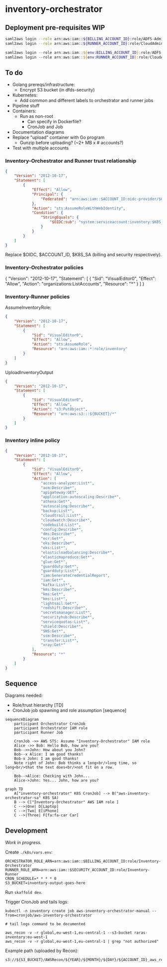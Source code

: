 # inventory-orchestrator

## Deployment pre-requisites WIP

```bash
saml2aws login --role arn:aws:iam::${BILLING_ACCOUNT_ID}:role/ADFS-Admin --profile billing-admin --skip-prompt
saml2aws login --role arn:aws:iam::${RUNNER_ACCOUNT_ID}:role/CloudAdmin --profile inventory-runner-admin --skip-prompt
```

```powershell
saml2aws login --role arn:aws:iam::${env:BILLING_ACCOUNT_ID}:role/ADFS-Admin --profile billing-admin --skip-prompt
saml2aws login --role arn:aws:iam::${env:RUNNER_ACCOUNT_ID}:role/CloudAdmin --profile inventory-runner-admin --skip-prompt
```

## To do

- Golang prereqs/infrastructure:
  - Encrypt S3 bucket (in dfds-security)
- Kubernetes:
  - Add common and different labels to orchestrator and runner jobs
- Pipeline stuff
- Containers:
  - Run as non-root
    - Can specify in Dockerfile?
    - CronJob and Job
- Documentation diagrams
- Replace "upload" container with Go program
  - Gunzip before uploading? (~2+ MB x # accounts?)
- Test with multiple accounts

### Inventory-Orchestrator and Runner trust relationship

```json
{
    "Version": "2012-10-17",
    "Statement": [
        {
            "Effect": "Allow",
            "Principal": {
                "Federated": "arn:aws:iam::$ACCOUNT_ID:oidc-provider/$OIDC"
            },
            "Action": "sts:AssumeRoleWithWebIdentity",
            "Condition": {
                "StringEquals": {
                    "$OIDC:sub": "system:serviceaccount:inventory:$K8S_SA"
                }
            }
        }
    ]
}
```

Replace $OIDC, $ACCOUNT_ID, $K8S_SA (billing and security respectively).

### Inventory-Orchestrator policies

{
    "Version": "2012-10-17",
    "Statement": [
        {
            "Sid": "VisualEditor0",
            "Effect": "Allow",
            "Action": "organizations:ListAccounts",
            "Resource": "*"
        }
    ]
}

### Inventory-Runner policies

AssumeInventoryRole:

```json
{
    "Version": "2012-10-17",
    "Statement": [
        {
            "Sid": "VisualEditor0",
            "Effect": "Allow",
            "Action": "sts:AssumeRole",
            "Resource": "arn:aws:iam::*:role/inventory"
        }
    ]
}
```

UploadInventoryOutput

```json
{
    "Version": "2012-10-17",
    "Statement": [
        {
            "Sid": "VisualEditor0",
            "Effect": "Allow",
            "Action": "s3:PutObject",
            "Resource": "arn:aws:s3:::${BUCKET}/*"
        }
    ]
}
```

### Inventory inline policy

```json
{
    "Version": "2012-10-17",
    "Statement": [
        {
            "Sid": "VisualEditor0",
            "Effect": "Allow",
            "Action": [
                "access-analyzer:List*",
                "acm:Describe*",
                "apigateway:GET",
                "application-autoscaling:Describe*",
                "athena:Get*",
                "autoscaling:Describe*",
                "backup:List*",
                "cloudtrail:List*",
                "cloudwatch:Describe*",
                "codebuild:List*",
                "config:Describe*",
                "dms:Describe*",
                "ecr:Get*",
                "eks:Describe*",
                "eks:List*",
                "elasticloadbalancing:Describe*",
                "elasticmapreduce:Get*",
                "glue:Get*",
                "guardduty:Get*",
                "guardduty:List*",
                "iam:GenerateCredentialReport",
                "iam:Get*",
                "kafka:List*",
                "kms:Describe*",
                "kms:Get*",
                "kms:List*",
                "lightsail:Get*",
                "redshift:Describe*",
                "secretsmanager:List*",
                "securityhub:Describe*",
                "servicequotas:List*",
                "shield:Describe*",
                "SNS:Get*",
                "ssm:Describe*",
                "transfer:List*",
                "xray:Get*"
            ],
            "Resource": "*"
        }
    ]
}
```

## Sequence

Diagrams needed:

- Role/trust hierarchy [TD]
- CronJob job spawning and role assumption [sequence]

```mermaid
sequenceDiagram
    participant Orchestrator CronJob
    participant Orchestrator IAM role
    participant Runner Job

    CronJob ->> AWS STS: Assume "Inventory-Orchestrator" IAM role
    Alice ->> Bob: Hello Bob, how are you?
    Bob-->>John: How about you John?
    Bob--x Alice: I am good thanks!
    Bob-x John: I am good thanks!
    Note right of John: Bob thinks a long<br/>long time, so long<br/>that the text does<br/>not fit on a row.

    Bob-->Alice: Checking with John...
    Alice->John: Yes... John, how are you?
```

```mermaid
graph TD
    A["inventory-orchestrator" K8S CronJob] --> B("aws-inventory-orchestrator-sa" K8S SA)
    B --> C["Inventory-Orchestrator" AWS IAM role ]
    C -->|One| D[Laptop]
    C -->|Two| E[iPhone]
    C -->|Three| F[fa:fa-car Car]
```


## Development

*Work in progress.*

Create `./k8s/vars.env`:

```env
ORCHESTRATOR_ROLE_ARN=arn:aws:iam::$BILLING_ACCOUNT_ID:role/Inventory-Orchestrator
RUNNER_ROLE_ARN=arn:aws:iam::$SECURITY_ACCOUNT_ID:role/Inventory-Runner
CRON_SCHEDULE=* * * * 0
S3_BUCKET=inventory-output-goes-here
```

Run `skaffold dev`.

Trigger CronJob and tails logs:

```
kubectl -n inventory create job aws-inventory-orchestrator-manual --from=cronjob/aws-inventory-orchestrator

# tail logs command to be documented
```

```
aws_recon -v -r global,eu-west-1,eu-central-1 --s3-bucket raras-inventory:eu-west-1
aws_recon -v -r global,eu-west-1,eu-central-1 | grep "not authorized"
```

Example path (uploaded by Recon):

```
s3://${S3_BUCKET}/AWSRecon/${YEAR}/${MONTH}/${DAY}/${ACCOUNT_ID}_aws_recon_1649767394.json.gz
```
